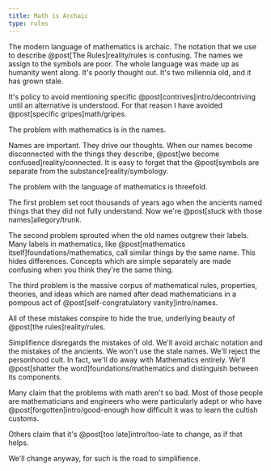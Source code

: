 ```yaml
---
title: Math is Archaic
type: rules
---
```

The modern language of mathematics is archaic. The notation that we use to describe @post[The Rules]reality/rules is confusing. The names we assign to the symbols are poor. The whole language was made up as humanity went along. It's poorly thought out. It's two millennia old, and it has grown stale.

<aside class="caution" markdown="block">
It's policy to avoid mentioning specific @post[contrives]intro/decontriving until an alternative is understood. For that reason I have avoided @post[specific gripes]math/gripes.
</aside>

The problem with mathematics is in the names.

Names are important. They drive our thoughts. When our names become disconnected with the things they describe, @post[we become confused]reality/connected. It is easy to forget that the @post[symbols are separate from the substance]reality/symbology.

The problem with the language of mathematics is threefold.

The first problem set root thousands of years ago when the ancients named things that they did not fully understand. Now we're @post[stuck with those names]allegory/trunk.

The second problem sprouted when the old names outgrew their labels. Many labels in mathematics, like @post[mathematics itself]foundations/mathematics, call similar things by the same name. This hides differences. Concepts which are simple separately are made confusing when you think they're the same thing.

The third problem is the massive corpus of mathematical rules, properties, theories, and ideas which are named after dead mathematicians in a pompous act of @post[self-congratulatory vanity]intro/names.

All of these mistakes conspire to hide the true, underlying beauty of @post[the rules]reality/rules.

Simplifience disregards the mistakes of old. We'll avoid archaic notation and the mistakes of the ancients. We won't use the stale names. We'll reject the personhood cult. In fact, we'll do away with Mathematics entirely. We'll @post[shatter the word]foundations/mathematics and distinguish between its components.

Many claim that the problems with math aren't so bad. Most of those people are mathematicians and engineers who were particularly adept or who have @post[forgotten]intro/good-enough how difficult it was to learn the cultish customs.

Others claim that it's @post[too late]intro/too-late to change, as if that helps.

We'll change anyway, for such is the road to simplifience.
